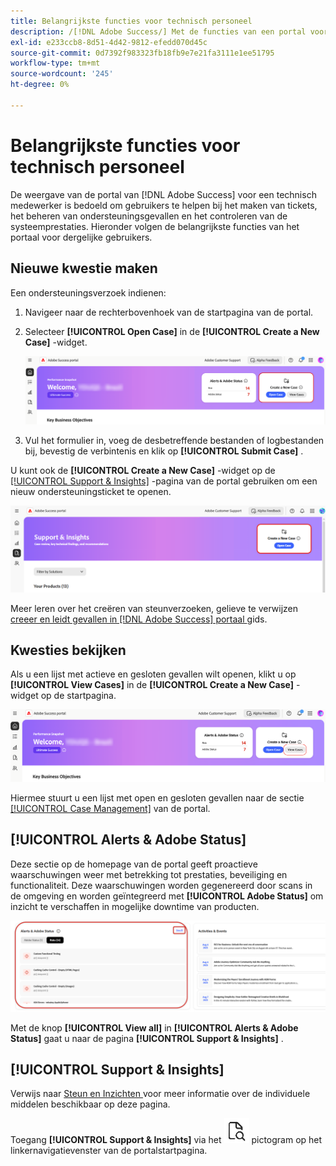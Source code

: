 ```yaml
---
title: Belangrijkste functies voor technisch personeel
description: /[!DNL Adobe Success/] Met de functies van een portal voor een technisch medewerker kunnen gebruikers ondersteuningsgevallen maken en beheren, de systeemprestaties controleren en waarschuwingen bijhouden met betrekking tot beveiliging en functionaliteit.
exl-id: e233ccb8-8d51-4d42-9812-efedd070d45c
source-git-commit: 0d7392f983323fb18fb9e7e21fa3111e1ee51795
workflow-type: tm+mt
source-wordcount: '245'
ht-degree: 0%

---
```


# Belangrijkste functies voor technisch personeel

De weergave van de portal van [!DNL Adobe Success] voor een technisch medewerker is bedoeld om gebruikers te helpen bij het maken van tickets, het beheren van ondersteuningsgevallen en het controleren van de systeemprestaties. Hieronder volgen de belangrijkste functies van het portaal voor dergelijke gebruikers.

## Nieuwe kwestie maken

Een ondersteuningsverzoek indienen:

1. Navigeer naar de rechterbovenhoek van de startpagina van de portal.
1. Selecteer **[!UICONTROL Open Case]** in de **[!UICONTROL Create a New Case]** -widget.

   ![ creeer-a-nieuw-geval ](/help/adobe-success-portal/assets/technical-persona-create-case.png)

1. Vul het formulier in, voeg de desbetreffende bestanden of logbestanden bij, bevestig de verbintenis en klik op **[!UICONTROL Submit Case]** .

U kunt ook de **[!UICONTROL Create a New Case]** -widget op de [[!UICONTROL Support & Insights]](/help/adobe-success-portal/technical-persona/support-and-insights/support-and-insights-overview.md) -pagina van de portal gebruiken om een nieuw ondersteuningsticket te openen.

![ creeer-geval-van-steun-en-inzichten-lusje ](/help/adobe-success-portal/assets/create-case-from-support-and-insights.png)

Meer leren over het creëren van steunverzoeken, gelieve te verwijzen [ creeer en leidt gevallen in  [!DNL Adobe Success]  portaal ](/help/adobe-success-portal/technical-persona/support-and-insights/create-and-manage-cases-in-the-adobe-success-portal.md) gids.

## Kwesties bekijken

Als u een lijst met actieve en gesloten gevallen wilt openen, klikt u op **[!UICONTROL View Cases]** in de **[!UICONTROL Create a New Case]** -widget op de startpagina.

![ mening-en-leiden-bestaand-gevallen ](/help/adobe-success-portal/assets/technical-persona-view-cases.png)

Hiermee stuurt u een lijst met open en gesloten gevallen naar de sectie [[!UICONTROL Case Management]](/help/adobe-success-portal/technical-persona/support-and-insights/support-and-insights-overview.md#case-management) van de portal.

## [!UICONTROL Alerts & Adobe Status]

Deze sectie op de homepage van de portal geeft proactieve waarschuwingen weer met betrekking tot prestaties, beveiliging en functionaliteit. Deze waarschuwingen worden gegenereerd door scans in de omgeving en worden geïntegreerd met **[!UICONTROL Adobe Status]** om inzicht te verschaffen in mogelijke downtime van producten.

![ alarm-en-adobe-status ](/help/adobe-success-portal/assets/alerts-and-adobe-status.png)

Met de knop **[!UICONTROL View all]** in **[!UICONTROL Alerts & Adobe Status]** gaat u naar de pagina **[!UICONTROL Support & Insights]** .

## [!UICONTROL Support & Insights]

Verwijs naar [ Steun en Inzichten ](/help/adobe-success-portal/technical-persona/support-and-insights/support-and-insights-overview.md) voor meer informatie over de individuele middelen beschikbaar op deze pagina.

Toegang **[!UICONTROL Support & Insights]** via het ![ steun-en-inzichten-pictogram ](/help/adobe-success-portal/assets/support-and-insight-icon.png) pictogram op het linkernavigatievenster van de portalstartpagina.
